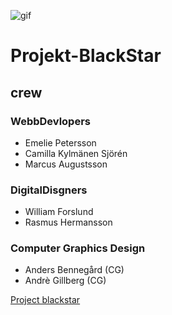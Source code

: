 
![gif](http://giphygifs.s3.amazonaws.com/media/11V6rs3BsLzVcs/giphy.gif)


# Projekt-BlackStar


## crew
### WebbDevlopers
* Emelie Petersson
* Camilla Kylmänen Sjörén 
* Marcus Augustsson 


### DigitalDisgners
* William Forslund 
* Rasmus Hermansson 

### Computer Graphics Design

* Anders Bennegård (CG)
* Andrè Gillberg (CG)


[Project blackstar](https://project-blackstar13.netlify.com/)
